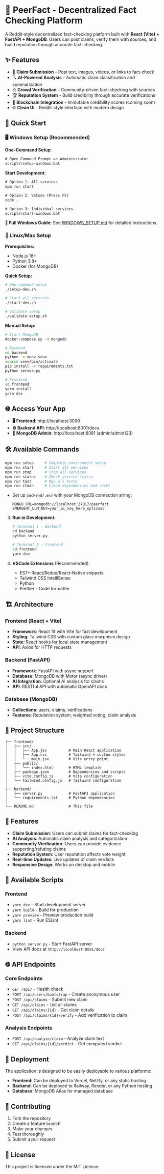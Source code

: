 # 🚀 PeerFact - Decentralized Fact Checking Platform

A Reddit-style decentralized fact-checking platform built with **React (Vite) + FastAPI + MongoDB**. Users can post claims, verify them with sources, and build reputation through accurate fact-checking.

## ✨ Features

- 📝 **Claim Submission** - Post text, images, videos, or links to fact-check
- 🔍 **AI-Powered Analysis** - Automatic claim classification and summarization  
- ⚖️ **Crowd Verification** - Community-driven fact-checking with sources
- 🏆 **Reputation System** - Build credibility through accurate verifications
- 🔗 **Blockchain Integration** - Immutable credibility scores (coming soon)
- 🌐 **Clean UI** - Reddit-style interface with modern design

## 🚀 Quick Start

### 🖥️ Windows Setup (Recommended)

**One-Command Setup:**
```cmd
# Open Command Prompt as Administrator
scripts\setup-windows.bat
```

**Start Development:**
```cmd
# Option 1: All services
npm run start

# Option 2: VSCode (Press F5)
code .

# Option 3: Individual services
scripts\start-windows.bat
```

**📖 Full Windows Guide:** See [WINDOWS_SETUP.md](WINDOWS_SETUP.md) for detailed instructions.

### 🐧 Linux/Mac Setup

**Prerequisites:**
- Node.js 18+ 
- Python 3.8+
- Docker (for MongoDB)

**Quick Setup:**
```bash
# One-command setup
./setup-dev.sh

# Start all services
./start-dev.sh

# Validate setup
./validate-setup.sh
```

**Manual Setup:**
```bash
# Start MongoDB
docker-compose up -d mongodb

# Backend
cd backend
python -m venv venv
source venv/bin/activate
pip install -r requirements.txt
python server.py

# Frontend
cd frontend
yarn install
yarn dev
```

## 🌐 Access Your App

- **🖥️ Frontend**: http://localhost:3000
- **⚙️ Backend API**: http://localhost:8001/docs  
- **🐳 MongoDB Admin**: http://localhost:8081 (admin/admin123)

## 🛠️ Available Commands

```bash
npm run setup     # Complete environment setup
npm run start     # Start all services
npm run stop      # Stop all services
npm run status    # Check service status
npm run test      # Run all tests
npm run clean     # Clean dependencies and reset
```
   - Set up `backend/.env` with your MongoDB connection string:
     ```
     MONGO_URL=mongodb://localhost:27017/peerfact
     EMERGENT_LLM_KEY=your_ai_key_here_optional
     ```

3. **Run in Development**:
   ```bash
   # Terminal 1 - Backend
   cd backend
   python server.py
   
   # Terminal 2 - Frontend  
   cd frontend
   yarn dev
   ```

4. **VSCode Extensions** (Recommended):
   - ES7+ React/Redux/React-Native snippets
   - Tailwind CSS IntelliSense
   - Python
   - Prettier - Code formatter

## 🏗 Architecture

### Frontend (React + Vite)
- **Framework**: React 19 with Vite for fast development
- **Styling**: Tailwind CSS with custom glass morphism design
- **State**: React hooks for local state management
- **API**: Axios for HTTP requests

### Backend (FastAPI)
- **Framework**: FastAPI with async support
- **Database**: MongoDB with Motor (async driver)
- **AI Integration**: Optional AI analysis for claims
- **API**: RESTful API with automatic OpenAPI docs

### Database (MongoDB)
- **Collections**: users, claims, verifications
- **Features**: Reputation system, weighted voting, claim analysis

## 📁 Project Structure

```
├── frontend/
│   ├── src/
│   │   ├── App.jsx          # Main React application
│   │   ├── App.css          # Tailwind + custom styles
│   │   └── main.jsx         # Vite entry point
│   ├── public/
│   │   └── index.html       # HTML template
│   ├── package.json         # Dependencies and scripts
│   ├── vite.config.js       # Vite configuration
│   └── tailwind.config.js   # Tailwind configuration
│
├── backend/
│   ├── server.py            # FastAPI application
│   └── requirements.txt     # Python dependencies
│
└── README.md                # This file
```

## 🌟 Features

- **Claim Submission**: Users can submit claims for fact-checking
- **AI Analysis**: Automatic claim analysis and categorization
- **Community Verification**: Users can provide evidence supporting/refuting claims  
- **Reputation System**: User reputation affects vote weight
- **Real-time Updates**: Live updates of claim verdicts
- **Responsive Design**: Works on desktop and mobile

## 🔧 Available Scripts

### Frontend
- `yarn dev` - Start development server
- `yarn build` - Build for production
- `yarn preview` - Preview production build
- `yarn lint` - Run ESLint

### Backend
- `python server.py` - Start FastAPI server
- View API docs at `http://localhost:8001/docs`

## 🌐 API Endpoints

### Core Endpoints
- `GET /api/` - Health check
- `POST /api/users/bootstrap` - Create anonymous user
- `POST /api/claims` - Submit new claim
- `GET /api/claims` - List all claims
- `GET /api/claims/{id}` - Get claim details
- `POST /api/claims/{id}/verify` - Add verification to claim

### Analysis Endpoints  
- `POST /api/analyze/claim` - Analyze claim text
- `GET /api/claims/{id}/verdict` - Get computed verdict

## 🚀 Deployment

The application is designed to be easily deployable to various platforms:

- **Frontend**: Can be deployed to Vercel, Netlify, or any static hosting
- **Backend**: Can be deployed to Railway, Render, or any Python hosting
- **Database**: MongoDB Atlas for managed database

## 🤝 Contributing

1. Fork the repository
2. Create a feature branch
3. Make your changes
4. Test thoroughly
5. Submit a pull request

## 📄 License

This project is licensed under the MIT License.
